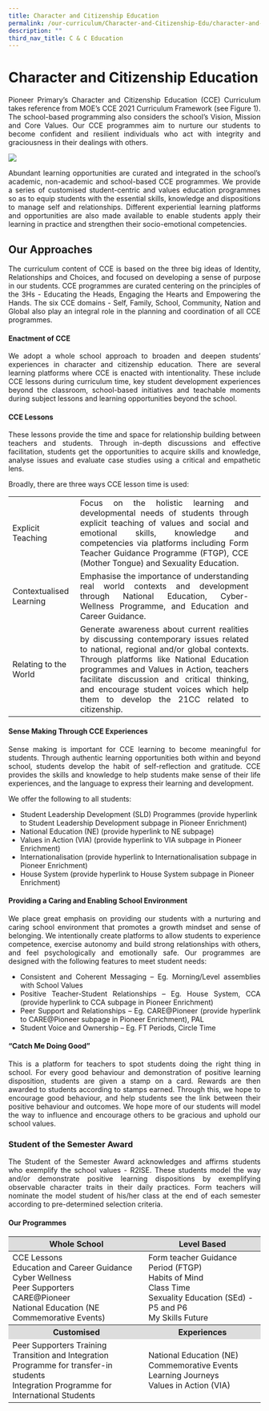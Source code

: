 ```yaml
---
title: Character and Citizenship Education
permalink: /our-curriculum/Character-and-Citizenship-Edu/character-and-citizenship-education/
description: ""
third_nav_title: C & C Education
---
```

# Character and Citizenship Education

<p align="Justify">Pioneer Primary’s Character and Citizenship Education (CCE) Curriculum takes reference from MOE’s CCE 2021 Curriculum Framework (see Figure 1). The school-based programming also considers the school’s Vision, Mission and Core Values. Our CCE programmes aim to nurture our students to become confident and resilient individuals who act with integrity and graciousness in their dealings with others.</p>

![](/images/image1.png)

<p align="Justify">Abundant learning opportunities are curated and integrated in the school’s academic, non-academic and school-based CCE programmes. We provide a series of customised student-centric and values education programmes so as to equip students with the essential skills, knowledge and dispositions to manage self and relationships. Different experiential learning platforms and opportunities are also made available to enable students apply their learning in practice and strengthen their socio-emotional competencies. </p>


## Our Approaches

<p align="Justify">The curriculum content of CCE is based on the three big ideas of Identity, Relationships and Choices, and focused on developing a sense of purpose in our students. CCE programmes are curated centering on the principles of the 3Hs - Educating the Heads, Engaging the Hearts and Empowering the Hands. The six CCE domains - Self, Family, School, Community, Nation and Global also play an integral role in the planning and coordination of all CCE programmes. </p>

#### Enactment of CCE

<p align="Justify">We adopt a whole school approach to broaden and deepen students’ experiences in character and citizenship education. There are several learning platforms where CCE is enacted with intentionality. These include CCE lessons during curriculum time, key student development experiences beyond the classroom, school-based initiatives and teachable moments during subject lessons and learning opportunities beyond the school. </p>

#### CCE Lessons

<p align="Justify">These lessons provide the time and space for relationship building between teachers and students. Through in-depth discussions and effective facilitation, students get the opportunities to acquire skills and knowledge, analyse issues and evaluate case studies using a critical and empathetic lens.</p>

 

Broadly, there are three ways CCE lesson time is used:

|                         |                                                                                                                                                                                                                                                                                                                                                              |   |
|-------------------------|--------------------------------------------------------------------------------------------------------------------------------------------------------------------------------------------------------------------------------------------------------------------------------------------------------------------------------------------------------------|---|
| Explicit Teaching       | <div align="Justify">Focus on the holistic learning and developmental needs of students through explicit teaching of values and social and emotional skills, knowledge and competencies via platforms including Form Teacher Guidance Programme (FTGP), CCE (Mother Tongue) and Sexuality Education. </d>                                                                         |   |
| Contextualised Learning | <div align="Justify">Emphasise the importance of understanding real world contexts and development through National Education, Cyber-Wellness Programme, and Education and Career Guidance.    </div>                                                                                                                                                                                   |   |
| Relating to the World   | <div align="Justify">Generate awareness about current realities by discussing contemporary issues related to national, regional and/or global contexts. Through platforms like National Education programmes and Values in Action, teachers facilitate discussion and critical thinking, and encourage student voices which help them to develop the 21CC related to citizenship.</div>  ||

#### Sense Making Through CCE Experiences

<p align="Justify">Sense making is important for CCE learning to become meaningful for students. Through authentic learning opportunities both within and beyond school, students develop the habit of self-reflection and gratitude. CCE provides the skills and knowledge to help students make sense of their life experiences, and the language to express their learning and development.  </p>
 
We offer the following to all students:
* Student Leadership Development (SLD) Programmes (provide hyperlink to Student Leadership Development subpage in Pioneer Enrichment)
* National Education (NE) (provide hyperlink to NE subpage)
* Values in Action (VIA) (provide hyperlink to VIA subpage in Pioneer Enrichment)
* Internationalisation (provide hyperlink to Internationalisation subpage in Pioneer Enrichment)
* House System (provide hyperlink to House System subpage in Pioneer Enrichment)

#### Providing a Caring and Enabling School Environment

<p align="Justify">We place great emphasis on providing our students with a nurturing and caring school environment that promotes a growth mindset and sense of belonging. We intentionally create platforms to allow students to experience competence, exercise autonomy and build strong relationships with others, and feel psychologically and emotionally safe. Our programmes are designed with the following features to meet student needs:</p>
<div align="Justify">

* Consistent and Coherent Messaging – Eg. Morning/Level assemblies with School Values
* Positive Teacher-Student Relationships – Eg. House System, CCA (provide hyperlink to CCA subpage in Pioneer Enrichment)
* Peer Support and Relationships – Eg. CARE@Pioneer (provide hyperlink to CARE@Pioneer subpage in Pioneer Enrichment), PAL
* Student Voice and Ownership – Eg. FT Periods, Circle Time
</div>

#### “Catch Me Doing Good”

<p align="Justify">This is a platform for teachers to spot students doing the right thing in school. For every good behaviour and demonstration of positive learning disposition, students are given a stamp on a card. Rewards are then awarded to students according to stamps earned. Through this, we hope to encourage good behaviour, and help students see the link between their positive behaviour and outcomes.  We hope more of our students will model the way to influence and encourage others to be gracious and uphold our school values.</p>


### Student of the Semester Award

<p align="Justify">The Student of the Semester Award acknowledges and affirms students who exemplify the school values - R2ISE. These students model the way and/or demonstrate positive learning dispositions by exemplifying observable character traits in their daily practices. Form teachers will nominate the model student of his/her class at the end of each semester according to pre-determined selection criteria.</p>

#### Our Programmes


<table>
<thead>
<tr>
	<th style="text-align:center; background-color:#ddd">Whole School</th>
<th style="text-align:center; background-color:#ddd">Level Based</th>
</tr>
</thead>
<tbody>
<tr>
<td>CCE Lessons<br />Education and Career Guidance<br />Cyber Wellness<br />Peer Supporters<br />CARE@Pioneer<br />National Education (NE Commemorative Events)</td>
<td>Form teacher Guidance Period (FTGP)<br />Habits of Mind<br />Class Time<br />Sexuality Education (SEd) - P5 and P6<br />My Skills Future</td>
</tr>
<tr>
<th style="text-align:center; background-color:#ddd">Customised</th>
<th style="text-align:center; background-color:#ddd">Experiences</th>
</tr>
<tr>
<td>Peer Supporters Training<br />Transition and Integration Programme for transfer-in students<br />Integration Programme for International Students</td>
<td>National Education (NE) Commemorative Events<br />Learning Journeys<br />Values in Action (VIA)</td>
</tr>
</tbody>
</table>
